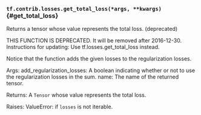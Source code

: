 ### `tf.contrib.losses.get_total_loss(*args, **kwargs)` {#get_total_loss}

Returns a tensor whose value represents the total loss. (deprecated)

THIS FUNCTION IS DEPRECATED. It will be removed after 2016-12-30.
Instructions for updating:
Use tf.losses.get_total_loss instead.

  Notice that the function adds the given losses to the regularization losses.

  Args:
    add_regularization_losses: A boolean indicating whether or not to use the
      regularization losses in the sum.
    name: The name of the returned tensor.

  Returns:
    A `Tensor` whose value represents the total loss.

  Raises:
    ValueError: if `losses` is not iterable.

